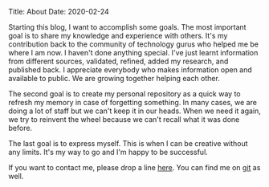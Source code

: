 Title: About
Date: 2020-02-24

Starting this blog, I want to accomplish some goals. The most important goal is to share my knowledge and experience with others. It's my contribution back to the community of technology gurus who helped me be where I am now. I haven't done anything special. I've just learnt information from different sources, validated, refined, added my research, and published back. I appreciate everybody who makes information open and available to public. We are growing together helping each other.

The second goal is to create my personal repository as a quick way to refresh my memory in case of forgetting something. In many cases, we are doing a lot of staff but we can't keep it in our heads. When we need it again, we try to reinvent the wheel because we can't recall what it was done before.

The last goal is to express myself. This is when I can be creative without any limits. It's my way to go and I'm happy to be successful.

If you want to contact me, please drop a line [here](mailto:larandvit@hotmail.com). You can find me on [git](https://github.com/larandvit) as well.
